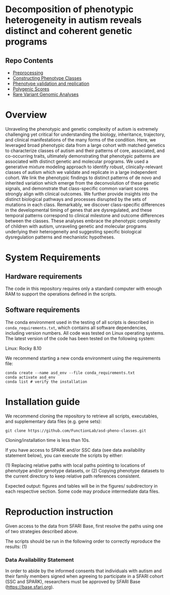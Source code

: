 # Decomposition of phenotypic heterogeneity in autism reveals distinct and coherent genetic programs

## Repo Contents

- [Preprocessing](https://github.com/FunctionLab/asd-pheno-classes/tree/main/PreprocessingScripts)
- [Constructing Phenotype Classes](https://github.com/FunctionLab/asd-pheno-classes/tree/main/PhenotypeClasses)
- [Phenotype validation and replication](https://github.com/FunctionLab/asd-pheno-classes/tree/main/PhenotypeValidations)
- [Polygenic Scores](https://github.com/FunctionLab/asd-pheno-classes/tree/main/PolygenicScores)
- [Rare Variant Genomic Analyses](https://github.com/FunctionLab/asd-pheno-classes/tree/main/GenomicAnalyses)


# Overview

Unraveling the phenotypic and genetic complexity of autism is extremely challenging yet critical for understanding the biology, inheritance, trajectory, and clinical manifestations of the many forms of the condition. Here, we leveraged broad phenotypic data from a large cohort with matched genetics to characterize classes of autism and their patterns of core, associated, and co-occurring traits, ultimately demonstrating that phenotypic patterns are associated with distinct genetic and molecular programs. We used a generative mixture modeling approach to identify robust, clinically-relevant classes of autism which we validate and replicate in a large independent cohort. We link the phenotypic findings to distinct patterns of de novo and inherited variation which emerge from the deconvolution of these genetic signals, and demonstrate that class-specific common variant scores strongly align with clinical outcomes. We further provide insights into the distinct biological pathways and processes disrupted by the sets of mutations in each class. Remarkably, we discover class-specific differences in the developmental timing of genes that are dysregulated, and these temporal patterns correspond to clinical milestone and outcome differences between the classes. These analyses embrace the phenotypic complexity of children with autism, unraveling genetic and molecular programs underlying their heterogeneity and suggesting specific biological dysregulation patterns and mechanistic hypotheses.

# **System Requirements** 

## Hardware requirements

The code in this repository requires only a standard computer with enough RAM to support the operations defined in the scripts.

## Software requirements

The conda environment used in the testing of all scripts is described in `conda_requirements.txt`, which contains all software dependencies, including version numbers. All code was tested on Linux operating systems. The latest version of the code has been tested on the following system: 

Linux: Rocky 8.10

We recommend starting a new conda environment using the requirements file:

```
conda create --name asd_env --file conda_requirements.txt
conda activate asd_env
conda list # verify the installation
```

# Installation guide

We recommend cloning the repository to retrieve all scripts, executables, and supplementary data files (e.g. gene sets):

```
git clone https://github.com/FunctionLab/asd-pheno-classes.git
```

Cloning/installation time is less than 10s.

If you have access to SPARK and/or SSC data (see data availability statement below), you can execute the scripts by either:

(1) Replacing relative paths with local paths pointing to locations of phenotype and/or genotype datasets, or
(2) Copying phenotype datasets to the current directory to keep relative path references consistent.

Expected output: figures and tables will be in the figures/ subdirectory in each respective section. Some code may produce intermediate data files.

# Reproduction instruction

Given access to the data from SFARI Base, first resolve the paths using one of two strategies described above.

The scripts should be run in the following order to correctly reproduce the results:
(1) 

### **Data Availability Statement**

In order to abide by the informed consents that individuals with autism and their family members signed when agreeing to participate in a SFARI cohort (SSC and SPARK), researchers must be approved by SFARI Base (https://base.sfari.org).

